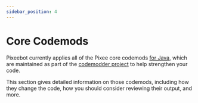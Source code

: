 ```yaml
---
sidebar_position: 4
---
```


# Core Codemods

Pixeebot currently applies all of the Pixee core codemods [for Java](https://github.com/pixee/codemodder-java/tree/main/core-codemods/src/main/java/io/codemodder/codemods), which are maintained as part of the [codemodder project](https://codemodder.io/) to help strengthen your code.

This section gives detailed information on those codemods, including how they change the code, how you should consider reviewing their output, and more.
